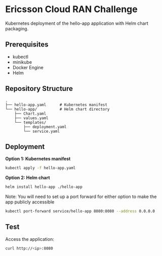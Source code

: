 # Ericsson Cloud RAN Challenge
Kubernetes deployment of the hello-app application with Helm chart packaging.

## Prerequisites
- kubectl
- minikube
- Docker Engine
- Helm

## Repository Structure
```
.
├── hello-app.yaml      # Kubernetes manifest
└── hello-app/          # Helm chart directory
    ├── Chart.yaml
    ├── values.yaml
    └── templates/
        ├── deployment.yaml
        └── service.yaml
```

## Deployment

**Option 1: Kubernetes manifest**
```bash
kubectl apply -f hello-app.yaml
```

**Option 2: Helm chart**
```bash
helm install hello-app ./hello-app
```

Note: You will need to set up a port forward for either option to make the app publicly accessible
```bash
kubectl port-forward service/hello-app 8080:8080 --address 0.0.0.0
```

## Test

Access the application:
```bash
curl http://<ip>:8080
```
